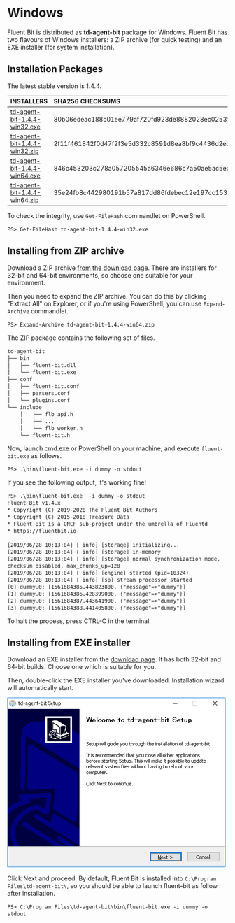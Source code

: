 # Windows

Fluent Bit is distributed as **td-agent-bit** package for Windows. Fluent Bit has two flavours of Windows installers: a ZIP archive \(for quick testing\) and an EXE installer \(for system installation\).

## Installation Packages

The latest stable version is 1.4.4.

| INSTALLERS | SHA256 CHECKSUMS |
| :--- | :--- |
| [td-agent-bit-1.4.4-win32.exe](https://fluentbit.io/releases/1.4/td-agent-bit-1.4.4-win32.exe) | 80b06edeac188c01ee779af720fd923de8882028ec0253f172f74ad90634e2f1 |
| [td-agent-bit-1.4.4-win32.zip](https://fluentbit.io/releases/1.4/td-agent-bit-1.4.4-win32.zip) | 2f11f461842f0d47f2f3e5d332c8591d8ea8bf9c4436d2edaa794d750e83fd4e |
| [td-agent-bit-1.4.4-win64.exe](https://fluentbit.io/releases/1.4/td-agent-bit-1.4.4-win64.exe) | 846c453203c278a057205545a6346e686c7a50ae5ac5eaac64ffc65328853480 |
| [td-agent-bit-1.4.4-win64.zip](https://fluentbit.io/releases/1.4/td-agent-bit-1.4.4-win64.zip) | 35e24fb8c442980191b57a817dd86fdebec12e197cc153bd2aaf659dcf0a5b12 |

To check the integrity, use `Get-FileHash` commandlet on PowerShell.

```text
PS> Get-FileHash td-agent-bit-1.4.4-win32.exe
```

## Installing from ZIP archive

Download a ZIP archive [from the download page](https://fluentbit.io/). There are installers for 32-bit and 64-bit environments, so choose one suitable for your environment.

Then you need to expand the ZIP archive. You can do this by clicking "Extract All" on Explorer, or if you're using PowerShell, you can use `Expand-Archive` commandlet.

```text
PS> Expand-Archive td-agent-bit-1.4.4-win64.zip
```

The ZIP package contains the following set of files.

```text
td-agent-bit
├── bin
│   ├── fluent-bit.dll
│   └── fluent-bit.exe
├── conf
│   ├── fluent-bit.conf
│   ├── parsers.conf
│   └── plugins.conf
└── include
    │   ├── flb_api.h
    │   ├── ...
    │   └── flb_worker.h
    └── fluent-bit.h
```

Now, launch cmd.exe or PowerShell on your machine, and execute `fluent-bit.exe` as follows.

```text
PS> .\bin\fluent-bit.exe -i dummy -o stdout
```

If you see the following output, it's working fine!

```text
PS> .\bin\fluent-bit.exe  -i dummy -o stdout
Fluent Bit v1.4.x
* Copyright (C) 2019-2020 The Fluent Bit Authors
* Copyright (C) 2015-2018 Treasure Data
* Fluent Bit is a CNCF sub-project under the umbrella of Fluentd
* https://fluentbit.io

[2019/06/28 10:13:04] [ info] [storage] initializing...
[2019/06/28 10:13:04] [ info] [storage] in-memory
[2019/06/28 10:13:04] [ info] [storage] normal synchronization mode, checksum disabled, max_chunks_up=128
[2019/06/28 10:13:04] [ info] [engine] started (pid=10324)
[2019/06/28 10:13:04] [ info] [sp] stream processor started
[0] dummy.0: [1561684385.443823800, {"message"=>"dummy"}]
[1] dummy.0: [1561684386.428399000, {"message"=>"dummy"}]
[2] dummy.0: [1561684387.443641900, {"message"=>"dummy"}]
[3] dummy.0: [1561684388.441405800, {"message"=>"dummy"}]
```

To halt the process, press CTRL-C in the terminal.

## Installing from EXE installer

Download an EXE installer from the [download page](https://fluentbit.io/download/). It has both 32-bit and 64-bit builds. Choose one which is suitable for you.

Then, double-click the EXE installer you've downloaded. Installation wizard will automatically start.

![](../.gitbook/assets/windows_installer%20%281%29.png)

Click Next and proceed. By default, Fluent Bit is installed into `C:\Program Files\td-agent-bit\`, so you should be able to launch fluent-bit as follow after installation.

```text
PS> C:\Program Files\td-agent-bit\bin\fluent-bit.exe -i dummy -o stdout
```
